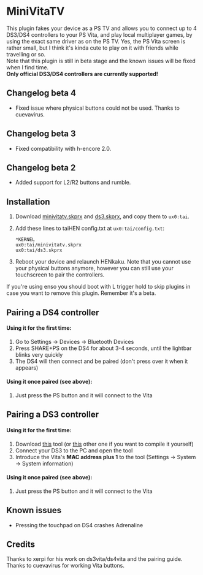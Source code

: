 # MiniVitaTV

This plugin fakes your device as a PS TV and allows you to connect up to 4 DS3/DS4 controllers to your PS Vita, and play local multiplayer games, by using the exact same driver as on the PS TV. Yes, the PS Vita screen is rather small, but I think it's kinda cute to play on it with friends while travelling or so.  
Note that this plugin is still in beta stage and the known issues will be fixed when I find time.  
**Only official DS3/DS4 controllers are currently supported!**

## Changelog beta 4
- Fixed issue where physical buttons could not be used. Thanks to cuevavirus.

## Changelog beta 3
- Fixed compatibility with h-encore 2.0.

## Changelog beta 2
- Added support for L2/R2 buttons and rumble.

## Installation

1. Download [minivitatv.skprx](https://github.com/TheOfficialFloW/MiniVitaTV/releases/download/v0.4/minivitatv.skprx) and [ds3.skprx](https://github.com/TheOfficialFloW/MiniVitaTV/releases/download/v0.4/ds3.skprx), and copy them to `ux0:tai`.

2. Add these lines to taiHEN config.txt at `ux0:tai/config.txt`:

   ```
   *KERNEL
   ux0:tai/minivitatv.skprx
   ux0:tai/ds3.skprx
   ```

3. Reboot your device and relaunch HENkaku. Note that you cannot use your physical buttons anymore, however you can still use your touchscreen to pair the controllers.

If you're using enso you should boot with L trigger hold to skip plugins in case you want to remove this plugin. Remember it's a beta.

## Pairing a DS4 controller

#### Using it for the first time:

1. Go to Settings → Devices → Bluetooth Devices
2. Press SHARE+PS on the DS4 for about 3-4 seconds, until the lightbar blinks very quickly
3. The DS4 will then connect and be paired (don't press over it when it appears)

#### Using it once paired (see above):

1. Just press the PS button and it will connect to the Vita

## Pairing a DS3 controller

#### Using it for the first time:

1. Download [this](http://dancingpixelstudios.com/sixaxis-controller/sixaxispairtool/) tool (or [this](https://help.ubuntu.com/community/Sixaxis?action=AttachFile&do=get&target=sixpair.c) other one if you want to compile it yourself)
2. Connect your DS3 to the PC and open the tool
3. Introduce the Vita's **MAC address plus 1** to the tool (Settings → System → System information)

#### Using it once paired (see above):
1. Just press the PS button and it will connect to the Vita

## Known issues

- Pressing the touchpad on DS4 crashes Adrenaline

## Credits

Thanks to xerpi for his work on ds3vita/ds4vita and the pairing guide.
Thanks to cuevavirus for working Vita buttons.
